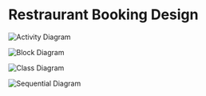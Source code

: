 # Restraurant Booking Design 
![Activity Diagram](https://github.com/GENESIS2021Q1/sdlc-team-8/blob/main/2.Design/Low%20level%20design/Restraurant%20Booking/activity%20diagram.jpeg)

![Block Diagram](https://github.com/GENESIS2021Q1/sdlc-team-8/blob/main/2.Design/Low%20level%20design/Restraurant%20Booking/block%20diagram.jpg)

![Class Diagram](https://github.com/GENESIS2021Q1/sdlc-team-8/blob/main/2.Design/Low%20level%20design/Restraurant%20Booking/class%20diagram.jpg)

![Sequential Diagram](https://github.com/GENESIS2021Q1/sdlc-team-8/blob/main/2.Design/Low%20level%20design/Restraurant%20Booking/sequencial%20diagram.jpeg)
